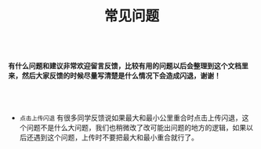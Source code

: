 <h1 align="center">常见问题</h1>

<br></br>

####  有什么问题和建议非常欢迎留言反馈，比较有用的问题以后会整理到这个文档里来，然后大家反馈的时候尽量写清楚是什么情况下会造成闪退，谢谢！

<br></br>

- `点击上传闪退` 有很多同学反馈说如果最大和最小公里重合时点击上传闪退，这个问题不是什么大问题，我们也稍微改了改可能出问题的地方的逻辑，如果以后还遇到这个问题，上传时不要把最大和最小重合就行了。